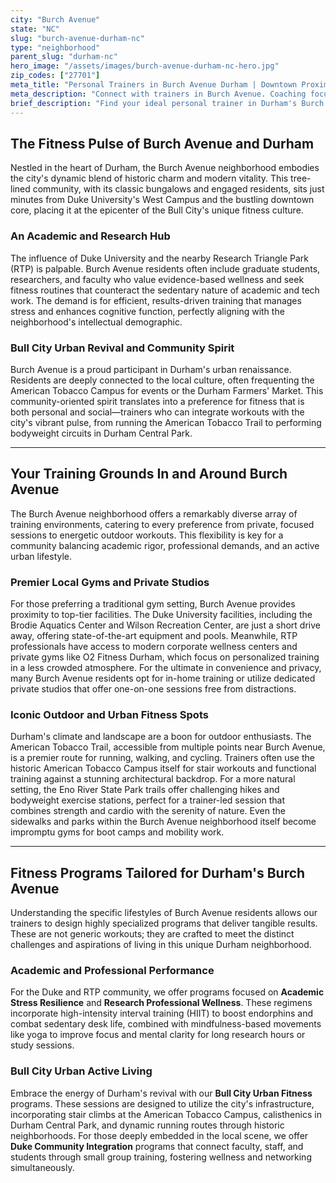 ```yaml
---
city: "Burch Avenue"
state: "NC"
slug: "burch-avenue-durham-nc"
type: "neighborhood"
parent_slug: "durham-nc"
hero_image: "/assets/images/burch-avenue-durham-nc-hero.jpg"
zip_codes: ["27701"]
meta_title: "Personal Trainers in Burch Avenue Durham | Downtown Proximity Fitness"
meta_description: "Connect with trainers in Burch Avenue. Coaching focused on downtown adjacent living, historic bungalow wellness, and urban community active lifestyles."
brief_description: "Find your ideal personal trainer in Durham's Burch Avenue neighborhood, a vibrant community nestled between Duke University and downtown's urban revival. Our expert matching service connects you with certified trainers who understand the unique needs of RTP professionals, Duke academics, and Bull City residents. Whether you seek stress-busting workouts, corporate wellness programs, or outdoor training in nearby parks, we deliver personalized fitness solutions. Achieve your health goals with a trainer tailored to Burch Avenue's active, diverse lifestyle. Start your transformation today!"
---
```

## The Fitness Pulse of Burch Avenue and Durham

Nestled in the heart of Durham, the Burch Avenue neighborhood embodies the city's dynamic blend of historic charm and modern vitality. This tree-lined community, with its classic bungalows and engaged residents, sits just minutes from Duke University's West Campus and the bustling downtown core, placing it at the epicenter of the Bull City's unique fitness culture.

### An Academic and Research Hub

The influence of Duke University and the nearby Research Triangle Park (RTP) is palpable. Burch Avenue residents often include graduate students, researchers, and faculty who value evidence-based wellness and seek fitness routines that counteract the sedentary nature of academic and tech work. The demand is for efficient, results-driven training that manages stress and enhances cognitive function, perfectly aligning with the neighborhood's intellectual demographic.

### Bull City Urban Revival and Community Spirit

Burch Avenue is a proud participant in Durham's urban renaissance. Residents are deeply connected to the local culture, often frequenting the American Tobacco Campus for events or the Durham Farmers' Market. This community-oriented spirit translates into a preference for fitness that is both personal and social—trainers who can integrate workouts with the city's vibrant pulse, from running the American Tobacco Trail to performing bodyweight circuits in Durham Central Park.

---

## Your Training Grounds In and Around Burch Avenue

The Burch Avenue neighborhood offers a remarkably diverse array of training environments, catering to every preference from private, focused sessions to energetic outdoor workouts. This flexibility is key for a community balancing academic rigor, professional demands, and an active urban lifestyle.

### Premier Local Gyms and Private Studios

For those preferring a traditional gym setting, Burch Avenue provides proximity to top-tier facilities. The Duke University facilities, including the Brodie Aquatics Center and Wilson Recreation Center, are just a short drive away, offering state-of-the-art equipment and pools. Meanwhile, RTP professionals have access to modern corporate wellness centers and private gyms like O2 Fitness Durham, which focus on personalized training in a less crowded atmosphere. For the ultimate in convenience and privacy, many Burch Avenue residents opt for in-home training or utilize dedicated private studios that offer one-on-one sessions free from distractions.

### Iconic Outdoor and Urban Fitness Spots

Durham's climate and landscape are a boon for outdoor enthusiasts. The American Tobacco Trail, accessible from multiple points near Burch Avenue, is a premier route for running, walking, and cycling. Trainers often use the historic American Tobacco Campus itself for stair workouts and functional training against a stunning architectural backdrop. For a more natural setting, the Eno River State Park trails offer challenging hikes and bodyweight exercise stations, perfect for a trainer-led session that combines strength and cardio with the serenity of nature. Even the sidewalks and parks within the Burch Avenue neighborhood itself become impromptu gyms for boot camps and mobility work.

---

## Fitness Programs Tailored for Durham's Burch Avenue

Understanding the specific lifestyles of Burch Avenue residents allows our trainers to design highly specialized programs that deliver tangible results. These are not generic workouts; they are crafted to meet the distinct challenges and aspirations of living in this unique Durham neighborhood.

### Academic and Professional Performance

For the Duke and RTP community, we offer programs focused on **Academic Stress Resilience** and **Research Professional Wellness**. These regimens incorporate high-intensity interval training (HIIT) to boost endorphins and combat sedentary desk life, combined with mindfulness-based movements like yoga to improve focus and mental clarity for long research hours or study sessions.

### Bull City Urban Active Living

Embrace the energy of Durham's revival with our **Bull City Urban Fitness** programs. These sessions are designed to utilize the city's infrastructure, incorporating stair climbs at the American Tobacco Campus, calisthenics in Durham Central Park, and dynamic running routes through historic neighborhoods. For those deeply embedded in the local scene, we offer **Duke Community Integration** programs that connect faculty, staff, and students through small group training, fostering wellness and networking simultaneously.